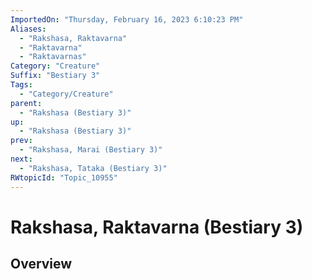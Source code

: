 ```yaml
---
ImportedOn: "Thursday, February 16, 2023 6:10:23 PM"
Aliases:
  - "Rakshasa, Raktavarna"
  - "Raktavarna"
  - "Raktavarnas"
Category: "Creature"
Suffix: "Bestiary 3"
Tags:
  - "Category/Creature"
parent:
  - "Rakshasa (Bestiary 3)"
up:
  - "Rakshasa (Bestiary 3)"
prev:
  - "Rakshasa, Marai (Bestiary 3)"
next:
  - "Rakshasa, Tataka (Bestiary 3)"
RWtopicId: "Topic_10955"
---
```

# Rakshasa, Raktavarna (Bestiary 3)
## Overview
